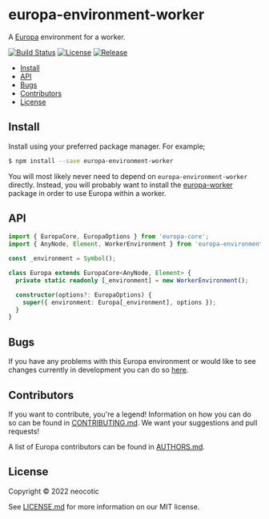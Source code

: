 # europa-environment-worker

A [Europa](https://github.com/neocotic/europa) environment for a worker.

[![Build Status](https://img.shields.io/github/workflow/status/neocotic/europa/CI/main?style=flat-square)](https://github.com/neocotic/europa/actions/workflows/ci.yml)
[![License](https://img.shields.io/npm/l/europa-environment-worker.svg?style=flat-square)](https://github.com/neocotic/europa/raw/main/packages/europa-environment-worker/LICENSE.md)
[![Release](https://img.shields.io/npm/v/europa-environment-worker.svg?style=flat-square)](https://npmjs.com/package/europa-environment-worker)

* [Install](#install)
* [API](#api)
* [Bugs](#bugs)
* [Contributors](#contributors)
* [License](#license)

## Install

Install using your preferred package manager. For example;

``` bash
$ npm install --save europa-environment-worker
```

You will most likely never need to depend on `europa-environment-worker` directly. Instead, you will probably want to
install the [europa-worker](https://github.com/neocotic/europa/tree/main/packages/europa-worker) package in order to use
Europa within a worker.

## API

``` typescript
import { EuropaCore, EuropaOptions } from 'europa-core';
import { AnyNode, Element, WorkerEnvironment } from 'europa-environment-worker';

const _environment = Symbol();

class Europa extends EuropaCore<AnyNode, Element> {
  private static readonly [_environment] = new WorkerEnvironment();

  constructor(options?: EuropaOptions) {
    super({ environment: Europa[_environment], options });
  }
}
```

## Bugs

If you have any problems with this Europa environment or would like to see changes currently in development you can do
so [here](https://github.com/neocotic/europa/issues).

## Contributors

If you want to contribute, you're a legend! Information on how you can do so can be found in
[CONTRIBUTING.md](https://github.com/neocotic/europa/blob/main/CONTRIBUTING.md). We want your suggestions and pull
requests!

A list of Europa contributors can be found in [AUTHORS.md](https://github.com/neocotic/europa/blob/main/AUTHORS.md).

## License

Copyright © 2022 neocotic

See [LICENSE.md](https://github.com/neocotic/europa/raw/main/packages/europa-environment-worker/LICENSE.md) for more
information on our MIT license.
